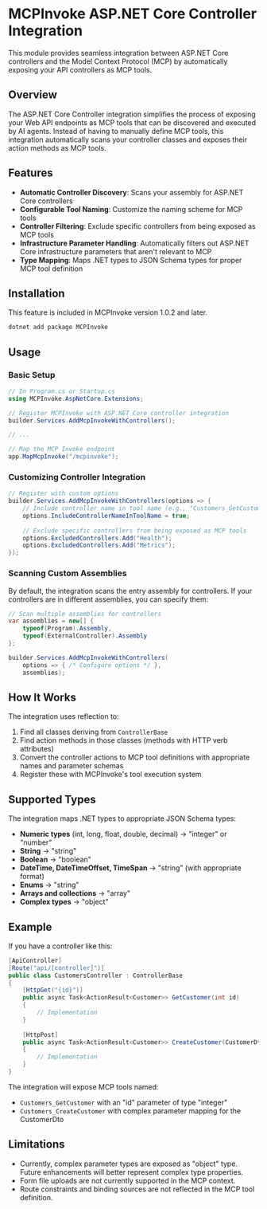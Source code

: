 # MCPInvoke ASP.NET Core Controller Integration

This module provides seamless integration between ASP.NET Core controllers and the Model Context Protocol (MCP) by automatically exposing your API controllers as MCP tools.

## Overview

The ASP.NET Core Controller integration simplifies the process of exposing your Web API endpoints as MCP tools that can be discovered and executed by AI agents. Instead of having to manually define MCP tools, this integration automatically scans your controller classes and exposes their action methods as MCP tools.

## Features

- **Automatic Controller Discovery**: Scans your assembly for ASP.NET Core controllers
- **Configurable Tool Naming**: Customize the naming scheme for MCP tools
- **Controller Filtering**: Exclude specific controllers from being exposed as MCP tools
- **Infrastructure Parameter Handling**: Automatically filters out ASP.NET Core infrastructure parameters that aren't relevant to MCP
- **Type Mapping**: Maps .NET types to JSON Schema types for proper MCP tool definition

## Installation

This feature is included in MCPInvoke version 1.0.2 and later.

```bash
dotnet add package MCPInvoke
```

## Usage

### Basic Setup

```csharp
// In Program.cs or Startup.cs
using MCPInvoke.AspNetCore.Extensions;

// Register MCPInvoke with ASP.NET Core controller integration
builder.Services.AddMcpInvokeWithControllers();

// ...

// Map the MCP Invoke endpoint
app.MapMcpInvoke("/mcpinvoke");
```

### Customizing Controller Integration

```csharp
// Register with custom options
builder.Services.AddMcpInvokeWithControllers(options => {
    // Include controller name in tool name (e.g., "Customers_GetCustomer" instead of just "GetCustomer")
    options.IncludeControllerNameInToolName = true;
    
    // Exclude specific controllers from being exposed as MCP tools
    options.ExcludedControllers.Add("Health");
    options.ExcludedControllers.Add("Metrics");
});
```

### Scanning Custom Assemblies

By default, the integration scans the entry assembly for controllers. If your controllers are in different assemblies, you can specify them:

```csharp
// Scan multiple assemblies for controllers
var assemblies = new[] { 
    typeof(Program).Assembly,
    typeof(ExternalController).Assembly 
};

builder.Services.AddMcpInvokeWithControllers(
    options => { /* Configure options */ },
    assemblies);
```

## How It Works

The integration uses reflection to:

1. Find all classes deriving from `ControllerBase`
2. Find action methods in those classes (methods with HTTP verb attributes)
3. Convert the controller actions to MCP tool definitions with appropriate names and parameter schemas
4. Register these with MCPInvoke's tool execution system

## Supported Types

The integration maps .NET types to appropriate JSON Schema types:

- **Numeric types** (int, long, float, double, decimal) → "integer" or "number"
- **String** → "string"
- **Boolean** → "boolean"
- **DateTime, DateTimeOffset, TimeSpan** → "string" (with appropriate format)
- **Enums** → "string"
- **Arrays and collections** → "array"
- **Complex types** → "object"

## Example

If you have a controller like this:

```csharp
[ApiController]
[Route("api/[controller]")]
public class CustomersController : ControllerBase
{
    [HttpGet("{id}")]
    public async Task<ActionResult<Customer>> GetCustomer(int id)
    {
        // Implementation
    }
    
    [HttpPost]
    public async Task<ActionResult<Customer>> CreateCustomer(CustomerDto customer)
    {
        // Implementation
    }
}
```

The integration will expose MCP tools named:
- `Customers_GetCustomer` with an "id" parameter of type "integer"
- `Customers_CreateCustomer` with complex parameter mapping for the CustomerDto

## Limitations

- Currently, complex parameter types are exposed as "object" type. Future enhancements will better represent complex type properties.
- Form file uploads are not currently supported in the MCP context.
- Route constraints and binding sources are not reflected in the MCP tool definition.
